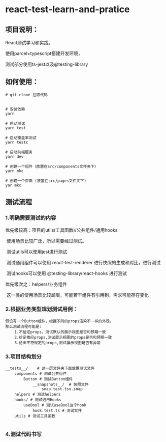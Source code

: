 # **react-test-learn-and-pratice**

## 项目说明：

React测试学习和实践。

使用parcel+typescript搭建开发环境，

测试部分使用ts-jest以及@testing-library



## 如何使用：

```
# git clone 拉取代码


# 安装依赖
yarn

# 启动测试
yarn test

# 启动覆盖率测试
yarn testc

# 启动前端服务
yarn dev

# 创建一个组件（放置在src/components文件夹下）
yarn mkc

# 创建一个页面 (放置在src/pages文件夹下)
yar mkc
```



## 测试流程

### 1.明确需要测试的内容

优先级较高：项目的utils(工具函数)/公共组件/通用hooks

​	使用场景比较广泛，所以需要经过测试。

​	测试utils可以使用jest进行测试

​	测试通用组件可以使用 react-test-renderer 进行快照的生成和对比，进行测试

​	测试hooks可以使用 @testing-library/react-hooks 进行测试

优先级次之：helpers/业务组件 

​	这一类的使用场景比较局限，可能若干组件有引用到，需求可能存在变化

### 2.根据业务类型规划测试用例：

```
假设有一个Button组件，根据不同的props渲染不一样的外观。
那么测试流程可能是:
    1.不给定props，测试默认的展示视图是否和预期一致
    2.给定相应props,测试展示视图的props是否和预期一致
    3.给出不符规定的props,测试展示视图是否有异常
```



### 3.项目结构划分

```
__tests__/    # 这一层文件夹下面放置测试文件
	components # 测试公共组件
		Button # 测试Button组件
			__snapshots__/  # 快照文件
				snap.test.tsx.snap
	helpers # 测试helpers
	hooks/ # 测试通用Hooks
		useBool # 测试useBool这个hook
			hook.test.ts # 测试文件
	utils # 测试工具函数
		
```



### 4.测试代码书写

